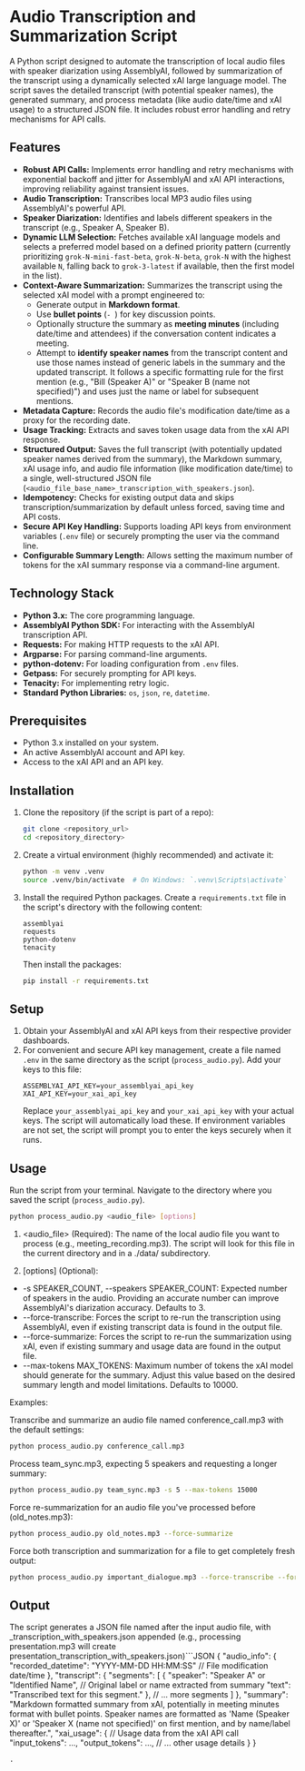 # Audio Transcription and Summarization Script

A Python script designed to automate the transcription of local audio files with speaker diarization using AssemblyAI, followed by summarization of the transcript using a dynamically selected xAI large language model. The script saves the detailed transcript (with potential speaker names), the generated summary, and process metadata (like audio date/time and xAI usage) to a structured JSON file. It includes robust error handling and retry mechanisms for API calls.

## Features

* **Robust API Calls:** Implements error handling and retry mechanisms with exponential backoff and jitter for AssemblyAI and xAI API interactions, improving reliability against transient issues.
* **Audio Transcription:** Transcribes local MP3 audio files using AssemblyAI's powerful API.
* **Speaker Diarization:** Identifies and labels different speakers in the transcript (e.g., Speaker A, Speaker B).
* **Dynamic LLM Selection:** Fetches available xAI language models and selects a preferred model based on a defined priority pattern (currently prioritizing `grok-N-mini-fast-beta`, `grok-N-beta`, `grok-N` with the highest available `N`, falling back to `grok-3-latest` if available, then the first model in the list).
* **Context-Aware Summarization:** Summarizes the transcript using the selected xAI model with a prompt engineered to:
    * Generate output in **Markdown format**.
    * Use **bullet points** (`- `) for key discussion points.
    * Optionally structure the summary as **meeting minutes** (including date/time and attendees) if the conversation content indicates a meeting.
    * Attempt to **identify speaker names** from the transcript content and use those names instead of generic labels in the summary and the updated transcript. It follows a specific formatting rule for the first mention (e.g., "Bill (Speaker A)" or "Speaker B (name not specified)") and uses just the name or label for subsequent mentions.
* **Metadata Capture:** Records the audio file's modification date/time as a proxy for the recording date.
* **Usage Tracking:** Extracts and saves token usage data from the xAI API response.
* **Structured Output:** Saves the full transcript (with potentially updated speaker names derived from the summary), the Markdown summary, xAI usage info, and audio file information (like modification date/time) to a single, well-structured JSON file (`<audio_file_base_name>_transcription_with_speakers.json`).
* **Idempotency:** Checks for existing output data and skips transcription/summarization by default unless forced, saving time and API costs.
* **Secure API Key Handling:** Supports loading API keys from environment variables (`.env` file) or securely prompting the user via the command line.
* **Configurable Summary Length:** Allows setting the maximum number of tokens for the xAI summary response via a command-line argument.

## Technology Stack

* **Python 3.x:** The core programming language.
* **AssemblyAI Python SDK:** For interacting with the AssemblyAI transcription API.
* **Requests:** For making HTTP requests to the xAI API.
* **Argparse:** For parsing command-line arguments.
* **python-dotenv:** For loading configuration from `.env` files.
* **Getpass:** For securely prompting for API keys.
* **Tenacity:** For implementing retry logic.
* **Standard Python Libraries:** `os`, `json`, `re`, `datetime`.

## Prerequisites

* Python 3.x installed on your system.
* An active AssemblyAI account and API key.
* Access to the xAI API and an API key.

## Installation

1.  Clone the repository (if the script is part of a repo):
    ```bash
    git clone <repository_url>
    cd <repository_directory>
    ```
2.  Create a virtual environment (highly recommended) and activate it:
    ```bash
    python -m venv .venv
    source .venv/bin/activate  # On Windows: `.venv\Scripts\activate`
    ```
3.  Install the required Python packages. Create a `requirements.txt` file in the script's directory with the following content:
    ```
    assemblyai
    requests
    python-dotenv
    tenacity
    ```
    Then install the packages:
    ```bash
    pip install -r requirements.txt
    ```

## Setup

1.  Obtain your AssemblyAI and xAI API keys from their respective provider dashboards.
2.  For convenient and secure API key management, create a file named `.env` in the same directory as the script (`process_audio.py`). Add your keys to this file:
    ```env
    ASSEMBLYAI_API_KEY=your_assemblyai_api_key
    XAI_API_KEY=your_xai_api_key
    ```
    Replace `your_assemblyai_api_key` and `your_xai_api_key` with your actual keys. The script will automatically load these. If environment variables are not set, the script will prompt you to enter the keys securely when it runs.

## Usage

Run the script from your terminal. Navigate to the directory where you saved the script (`process_audio.py`).

```bash
python process_audio.py <audio_file> [options]
```
1. <audio_file> (Required): The name of the local audio file you want to process (e.g., meeting_recording.mp3). The script will look for this file in the current directory and in a ./data/ subdirectory.

2. [options] (Optional):

* -s SPEAKER_COUNT, --speakers SPEAKER_COUNT: Expected number of speakers in the audio. Providing an accurate number can improve AssemblyAI's diarization accuracy. Defaults to 3.
* --force-transcribe: Forces the script to re-run the transcription using AssemblyAI, even if existing transcript data is found in the output file.
* --force-summarize: Forces the script to re-run the summarization using xAI, even if existing summary and usage data are found in the output file.
* --max-tokens MAX_TOKENS: Maximum number of tokens the xAI model should generate for the summary. Adjust this value based on the desired summary length and model limitations. Defaults to 10000.

Examples:

Transcribe and summarize an audio file named conference_call.mp3 with the default settings:
```Bash
python process_audio.py conference_call.mp3
```

Process team_sync.mp3, expecting 5 speakers and requesting a longer summary:
```Bash
python process_audio.py team_sync.mp3 -s 5 --max-tokens 15000
```

Force re-summarization for an audio file you've processed before (old_notes.mp3):
```Bash
python process_audio.py old_notes.mp3 --force-summarize
```

Force both transcription and summarization for a file to get completely fresh output:
```Bash
python process_audio.py important_dialogue.mp3 --force-transcribe --force-summarize
```

## Output
The script generates a JSON file named after the input audio file, with _transcription_with_speakers.json appended (e.g., processing presentation.mp3 will create presentation_transcription_with_speakers.json)```JSON
{
    "audio_info": {
        "recorded_datetime": "YYYY-MM-DD HH:MM:SS" // File modification date/time
    },
    "transcript": {
        "segments": [
            {
                "speaker": "Speaker A" or "Identified Name", // Original label or name extracted from summary
                "text": "Transcribed text for this segment."
            },
            // ... more segments
        ]
    },
    "summary": "Markdown formatted summary from xAI, potentially in meeting minutes format with bullet points. Speaker names are formatted as 'Name (Speaker X)' or 'Speaker X (name not specified)' on first mention, and by name/label thereafter.",
    "xai_usage": { // Usage data from the xAI API call
        "input_tokens": ...,
        "output_tokens": ...,
        // ... other usage details
    }
}
```
.
